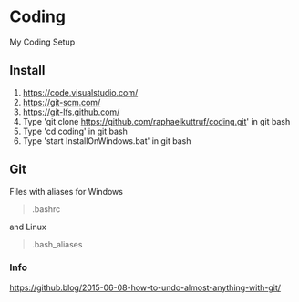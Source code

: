 # Coding

My Coding Setup

## Install

1. <https://code.visualstudio.com/>
2. <https://git-scm.com/>
3. <https://git-lfs.github.com/>
4. Type 'git clone https://github.com/raphaelkuttruf/coding.git' in git bash
5. Type 'cd coding' in git bash
5. Type 'start InstallOnWindows.bat' in git bash

## Git

Files with aliases for Windows 

>.bashrc

and Linux

>.bash_aliases

### Info

<https://github.blog/2015-06-08-how-to-undo-almost-anything-with-git/>
